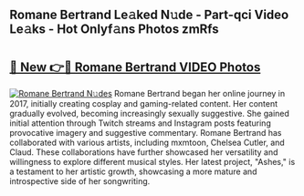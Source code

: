 ## Romane Bertrand Le𝚊ked N𝚞de - Part-qci Video Le𝚊ks - Hot Onlyf𝚊ns Photos zmRfs

# <h2><a href="http://ab81482.deff.icu/?id=Romane+Bertrand">🔗 New 👉🔴 Romane Bertrand VIDEO Photos</a></h2>

[![Romane Bertrand N𝚞des](https://i.imgur.com/rIISA9y.gif)](http://ab81482.deff.icu/?id=Romane+Bertrand)
Romane Bertrand began her online journey in 2017, initially creating cosplay and gaming-related content. Her content gradually evolved, becoming increasingly sexually suggestive. She gained initial attention through Twitch streams and Instagram posts featuring provocative imagery and suggestive commentary. Romane Bertrand has collaborated with various artists, including mxmtoon, Chelsea Cutler, and Claud. These collaborations have further showcased her versatility and willingness to explore different musical styles. Her latest project, "Ashes," is a testament to her artistic growth, showcasing a more mature and introspective side of her songwriting.

